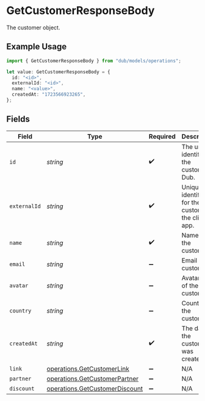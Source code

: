# GetCustomerResponseBody

The customer object.

## Example Usage

```typescript
import { GetCustomerResponseBody } from "dub/models/operations";

let value: GetCustomerResponseBody = {
  id: "<id>",
  externalId: "<id>",
  name: "<value>",
  createdAt: "1723566923265",
};
```

## Fields

| Field                                                                            | Type                                                                             | Required                                                                         | Description                                                                      |
| -------------------------------------------------------------------------------- | -------------------------------------------------------------------------------- | -------------------------------------------------------------------------------- | -------------------------------------------------------------------------------- |
| `id`                                                                             | *string*                                                                         | :heavy_check_mark:                                                               | The unique identifier of the customer in Dub.                                    |
| `externalId`                                                                     | *string*                                                                         | :heavy_check_mark:                                                               | Unique identifier for the customer in the client's app.                          |
| `name`                                                                           | *string*                                                                         | :heavy_check_mark:                                                               | Name of the customer.                                                            |
| `email`                                                                          | *string*                                                                         | :heavy_minus_sign:                                                               | Email of the customer.                                                           |
| `avatar`                                                                         | *string*                                                                         | :heavy_minus_sign:                                                               | Avatar URL of the customer.                                                      |
| `country`                                                                        | *string*                                                                         | :heavy_minus_sign:                                                               | Country of the customer.                                                         |
| `createdAt`                                                                      | *string*                                                                         | :heavy_check_mark:                                                               | The date the customer was created.                                               |
| `link`                                                                           | [operations.GetCustomerLink](../../models/operations/getcustomerlink.md)         | :heavy_minus_sign:                                                               | N/A                                                                              |
| `partner`                                                                        | [operations.GetCustomerPartner](../../models/operations/getcustomerpartner.md)   | :heavy_minus_sign:                                                               | N/A                                                                              |
| `discount`                                                                       | [operations.GetCustomerDiscount](../../models/operations/getcustomerdiscount.md) | :heavy_minus_sign:                                                               | N/A                                                                              |
